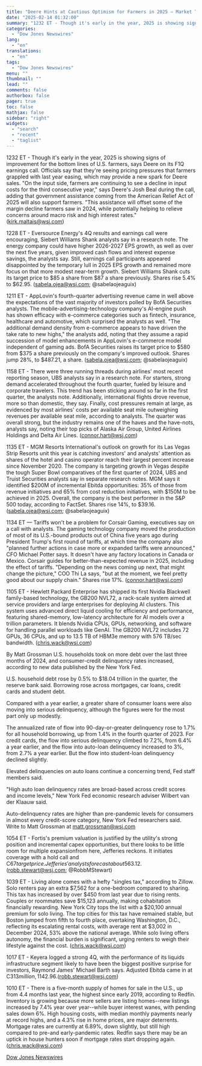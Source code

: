 ```yaml
---
title: "Deere Hints at Cautious Optimism for Farmers in 2025 — Market Talk"
date: "2025-02-14 01:32:00"
summary: "1232 ET - Though it's early in the year, 2025 is showing signs of improvement for the bottom lines of U.S. farmers, says Deere on its F1Q earnings call. Officials say that they're seeing pricing pressures that farmers grappled with last year easing, which may provide a new spark for..."
categories:
  - "Dow Jones Newswires"
lang:
  - "en"
translations:
  - "en"
tags:
  - "Dow Jones Newswires"
menu: ""
thumbnail: ""
lead: ""
comments: false
authorbox: false
pager: true
toc: false
mathjax: false
sidebar: "right"
widgets:
  - "search"
  - "recent"
  - "taglist"
---
```


1232 ET - Though it's early in the year, 2025 is showing signs of improvement for the bottom lines of U.S. farmers, says Deere on its F1Q earnings call. Officials say that they're seeing pricing pressures that farmers grappled with last year easing, which may provide a new spark for Deere sales. "On the input side, farmers are continuing to see a decline in input costs for the third consecutive year," says Deere's Josh Beal during the call, adding that government assistance coming from the American Relief Act of 2025 will also support farmers. "This assistance will offset some of the margin decline farmers saw in 2024, while potentially helping to relieve concerns around macro risk and high interest rates." (kirk.maltais@wsj.com)

1228 ET - Eversource Energy's 4Q results and earnings call were encouraging, Siebert Williams Shank analysts say in a research note. The energy company could have higher 2026-2027 EPS growth, as well as over the next five years, given improved cash flows and interest expense savings, the analysts say. Still, earnings call participants appeared disappointed by the temporary lull in 2025 EPS growth and remained more focus on that more modest near-term growth. Siebert Williams Shank cuts its target price to $85 a share from $87 a share previously. Shares rise 5.4% to $62.95. (sabela.ojea@wsj.com; @sabelaojeaguix)

1211 ET - AppLovin's fourth-quarter advertising revenue came in well above the expectations of the vast majority of investors polled by BofA Securities analysts. The mobile-advertising-technology company's AI-engine push has shown efficacy with e-commerce categories such as fintech, insurance, healthcare and automotive, which surprised the analysts as well. "The additional demand density from e-commerce appears to have driven the take rate to new highs," the analysts add, noting that they assume a rapid succession of model enhancements in AppLovin's e-commerce model independent of gaming ads. BofA Securities raises its target price to $580 from $375 a share previously on the company's improved outlook. Shares jump 28%, to $487.21, a share. (sabela.ojea@wsj.com; @sabelaojeaguix)

1158 ET - There were three running threads during airlines' most recent reporting season, UBS analysts say in a research note. For starters, strong demand accelerated throughout the fourth quarter, fueled by leisure and corporate travelers. This trend has been sticking around so far in the first quarter, the analysts note. Additionally, international flights drove revenue, more so than domestic, they say. Finally, cost pressures remain at large, as evidenced by most airlines' costs per available seat mile outweighing revenues per available seat mile, according to analysts. The quarter was overall strong, but the industry remains one of the haves and the have-nots, analysts say, noting their top picks of Alaska Air Group, United Airlines Holdings and Delta Air Lines. (connor.hart@wsj.com)

1135 ET - MGM Resorts International's outlook on growth for its Las Vegas Strip Resorts unit this year is catching investors' and analysts' attention as shares of the hotel and casino operator reach their largest percent increase since November 2020. The company is targeting growth in Vegas despite the tough Super Bowl comparatives of the first quarter of 2024, UBS and Truist Securities analysts say in separate research notes. MGM says it identified $200M of incremental Ebitda opportunities: 35% of those from revenue initiatives and 65% from cost reduction initiatives, with $150M to be achieved in 2025. Overall, the company is the best performer in the S&P 500 today, according to FactSet. Shares rise 14%, to $39.16. (sabela.ojea@wsj.com; @sabelaojeaguix)

1134 ET — Tariffs won't be a problem for Corsair Gaming, executives say on a call with analysts. The gaming technology company moved the production of most of its U.S.-bound products out of China five years ago during President Trump's first round of tariffs, at which time the company also "planned further actions in case more or expanded tariffs were announced," CFO Michael Potter says. It doesn't have any factory locations in Canada or Mexico. Corsair guides for better-than-expected revenue in 2025, including the effect of tariffs. "Depending on the news coming up next, that might change the picture," COO Thi La says, "but at the moment, we feel pretty good about our supply chain." Shares rise 17%. (connor.hart@wsj.com)

1105 ET - Hewlett Packard Enterprise has shipped its first Nvidia Blackwell family-based technology, the GB200 NVL72, a rack-scale system aimed at service providers and large enterprises for deploying AI clusters. This system uses advanced direct liquid cooling for efficiency and performance, featuring shared-memory, low-latency architecture for AI models over a trillion parameters. It blends Nvidia CPUs, GPUs, networking, and software for handling parallel workloads like GenAI. The GB200 NVL72 includes 72 GPUs, 36 CPUs, and up to 13.5 TB of HBM3e memory with 576 TB/sec bandwidth. (chris.wack@wsj.com)

By Matt Grossman U.S. households took on more debt over the last three months of 2024, and consumer-credit delinquency rates increased, according to new data published by the New York Fed.

U.S. household debt rose by 0.5% to $18.04 trillion in the quarter, the reserve bank said. Borrowing rose across mortgages, car loans, credit cards and student debt.

Compared with a year earlier, a greater share of consumer loans were also moving into serious delinquency, although the figures were for the most part only up modestly.

The annualized rate of flow into 90-day-or-greater delinquency rose to 1.7% for all household borrowing, up from 1.4% in the fourth quarter of 2023. For credit cards, the flow into serious delinquency climbed to 7.2%, from 6.4% a year earlier, and the flow into auto-loan delinquency increased to 3%, from 2.7% a year earlier. But the flow into student-loan delinquency declined slightly.

Elevated delinquencies on auto loans continue a concerning trend, Fed staff members said.

"High auto loan delinquency rates are broad-based across credit scores and income levels," New York Fed economic research adviser Wilbert van der Klaauw said.

Auto-delinquency rates are higher than pre-pandemic levels for consumers in almost every credit-score category, New York Fed researchers said. Write to Matt Grossman at matt.grossman@wsj.com

1054 ET - Fortis's premium valuation is justified by the utility's strong position and incremental capex opportunities, but there looks to be little room for multiple expansionfrom here, Jefferies reckons. It initiates coverage with a hold call and C$67 target price. Jefferies' analysts forecast about 5% compound annual EPS growth for Fortis through 2029, assuming flat foreign exchange rates. Still, they also see limited balance sheet flexibility, which could be exacerbated by forex swings and/or tax reform. Fortis now up 0.7% at C$63.12. (robb.stewart@wsj.com; @RobbMStewart)

1039 ET - Living alone comes with a hefty "singles tax," according to Zillow. Solo renters pay an extra $7,562 for a one-bedroom compared to sharing. This tax has increased by over $450 from last year due to rising rents. Couples or roommates save $15,123 annually, making cohabitation financially rewarding. New York City tops the list with a $20,100 annual premium for solo living. The top cities for this tax have remained stable, but Boston jumped from fifth to fourth place, overtaking Washington, D.C., reflecting its escalating rental costs, with average rent at $3,002 in December 2024, 53% above the national average. While solo living offers autonomy, the financial burden is significant, urging renters to weigh their lifestyle against the cost. (chris.wack@wsj.com)

1017 ET - Keyera logged a strong 4Q, with the performance of its liquids infrastructure segment likely to have been the biggest positive surprise for investors, Raymond James' Michael Barth says. Adjusted Ebitda came in at C$313 million, 11% ahead of the analyst's forecast and 8% above the consensus projection. Barth expects the market to react positively, despite distributable cash flow being in line with expectations and no significant incremental news on growth. Raymond James has an outperform call on the shares, which are now up 2.7% at C$42.96.(robb.stewart@wsj.com)

1010 ET - There is a five-month supply of homes for sale in the U.S., up from 4.4 months last year, the highest since early 2019, according to Redfin. Inventory is growing because more sellers are listing homes--new listings increased by 7.4% year over year--while buyer interest wanes, with pending sales down 6%. High housing costs, with median monthly payments nearly at record highs, and a 4.3% rise in home prices, are major deterrents. Mortgage rates are currently at 6.89%, down slightly, but still high compared to pre-and early-pandemic rates. Redfin says there may be an uptick in house hunters soon if mortgage rates start dropping again. (chris.wack@wsj.com)

[Dow Jones Newswires](https://www.tradingview.com/news/DJN_DN20250213012759:0/)
